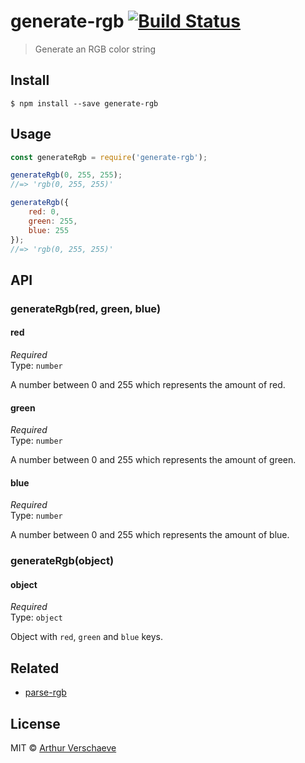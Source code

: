 # generate-rgb [![Build Status](https://travis-ci.org/arthurvr/generate-rgb.svg?branch=master)](https://travis-ci.org/arthurvr/generate-rgb)

> Generate an RGB color string


## Install

```
$ npm install --save generate-rgb
```


## Usage

```js
const generateRgb = require('generate-rgb');

generateRgb(0, 255, 255);
//=> 'rgb(0, 255, 255)'

generateRgb({
	red: 0,
	green: 255,
	blue: 255
});
//=> 'rgb(0, 255, 255)'
```


## API

### generateRgb(red, green, blue)

#### red

*Required*  
Type: `number`

A number between 0 and 255 which represents the amount of red.

#### green

*Required*  
Type: `number`

A number between 0 and 255 which represents the amount of green.

#### blue

*Required*  
Type: `number`

A number between 0 and 255 which represents the amount of blue.

### generateRgb(object)

#### object

*Required*  
Type: `object`

Object with `red`, `green` and `blue` keys.


## Related

* [parse-rgb](https://github.com/arthurvr/parse-rgb)


## License

MIT © [Arthur Verschaeve](http://arthurverschaeve.be)
